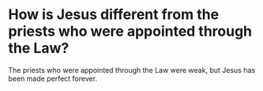 # How is Jesus different from the priests who were appointed through the Law?

The priests who were appointed through the Law were weak, but Jesus has been made perfect forever.
